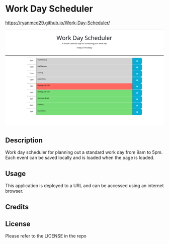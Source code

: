 # Work Day Scheduler
https://ryanmcd29.github.io/Work-Day-Scheduler/

![Screenshot of program](./assets/Screenshot.png)

## Description
Work day scheduler for planning out a standard work day from 9am to 5pm. Each event can be saved locally and is loaded when the page is loaded.

## Usage
This application is deployed to a URL and can be accessed using an internet browser. 

## Credits

## License
Please refer to the LICENSE in the repo